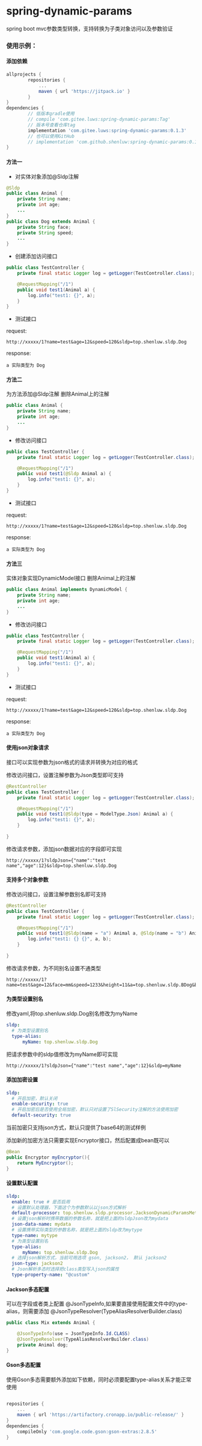 # spring-dynamic-params

spring boot mvc参数类型转换，支持转换为子类对象访问以及参数验证

### 使用示例：

#### 添加依赖

~~~groovy
allprojects {
		repositories {
			...
			maven { url 'https://jitpack.io' }
		}
}	
dependencies {
        // 低版本gradle使用
        // compile 'com.gitee.luws:spring-dynamic-params:Tag'
        // 版本号查看仓库tag
        implementation 'com.gitee.luws:spring-dynamic-params:0.1.3'
        // 也可以使用GitHub
        // implementation 'com.github.shenluw:spring-dynamic-params:0.1.3'
}
~~~

#### 方法一
- 对实体对象添加@Sldp注解
~~~java
@Sldp
public class Animal {
    private String name;
    private int age;
    ...
}
public class Dog extends Animal {
    private String face;
    private String speed;
    ...
}
~~~

- 创建添加访问接口
~~~java
public class TestController {
    private final static Logger log = getLogger(TestController.class);

    @RequestMapping("/1")
    public void test1(Animal a) {
        log.info("test1: {}", a);
    }
}
~~~

- 测试接口

request:

    http://xxxxx/1?name=test&age=12&speed=120&sldp=top.shenluw.sldp.Dog

response: 
    
    a 实际类型为 Dog


#### 方法二
为方法添加@Sldp注解
删除Animal上的注解
~~~java
public class Animal {
    private String name;
    private int age;
    ...
}
~~~

- 修改访问接口

~~~java
public class TestController {
    private final static Logger log = getLogger(TestController.class);

    @RequestMapping("/1")
    public void test1(@Sldp Animal a) {
        log.info("test1: {}", a);
    }
}
~~~

- 测试接口

request:

    http://xxxxx/1?name=test&age=12&speed=120&sldp=top.shenluw.sldp.Dog
response: 
    
    a 实际类型为 Dog
    

#### 方法三
实体对象实现DynamicModel接口
删除Animal上的注解
~~~java
public class Animal implements DynamicModel {
    private String name;
    private int age;
    ...
}
~~~

- 修改访问接口

~~~java
public class TestController {
    private final static Logger log = getLogger(TestController.class);

    @RequestMapping("/1")
    public void test1(Animal a) {
        log.info("test1: {}", a);
    }
}
~~~

- 测试接口

request:

    http://xxxxx/1?name=test&age=12&speed=120&sldp=top.shenluw.sldp.Dog
response: 
    
    a 实际类型为 Dog
    
#### 使用json对象请求

接口可以实现参数为json格式的请求并转换为对应的格式

修改访问接口，设置注解参数为Json类型即可支持
~~~java
@RestController
public class TestController {
    private final static Logger log = getLogger(TestController.class);

    @RequestMapping("/1")
    public void test1(@Sldp(type = ModelType.Json) Animal a) {
        log.info("test1: {}", a);
    }
    
}
~~~

修改请求参数，添加json数据对应的字段即可实现

    http://xxxxx/1?sldpJson={"name":"test name","age":12}&sldp=top.shenluw.sldp.Dog
    
#### 支持多个对象参数

修改访问接口，设置注解参数别名即可支持
~~~java
@RestController
public class TestController {
    private final static Logger log = getLogger(TestController.class);

    @RequestMapping("/1")
    public void test1(@Sldp(name = "a") Animal a, @Sldp(name = "b") Animal b) {
        log.info("test1: {} {}", a, b);
    }
    
}
~~~
修改请求参数，为不同别名设置不通类型

    http://xxxxx/1?name=test&age=12&face=mm&speed=1233&height=11&a=top.shenluw.sldp.BDog&b=top.shenluw.sldp.Cat

#### 为类型设置别名
修改yaml,将top.shenluw.sldp.Dog别名修改为myName
~~~yaml
sldp:
  # 为类型设置别名
  type-alias:
      myName: top.shenluw.sldp.Dog
~~~

把请求参数中的sldp值修改为myName即可实现

    http://xxxxx/1?sldpJson={"name":"test name","age":12}&sldp=myName

#### 添加加密设置

~~~yaml
sldp:
  # 开启加密，默认关闭
  enable-security: true
  # 开启加密后是否使用全局加密，默认只对设置了SlSecurity注解的方法使用加密
  default-security: true
~~~

当前加密只支持json方式，默认只提供了base64的测试样例

添加新的加密方法只需要实现Encryptor接口，然后配置成bean既可以
~~~java
@Bean
public Encryptor myEncryptor(){
    return MyEncryptor();
}
~~~


#### 设置默认配置

~~~yaml
sldp:
  enable: true # 是否启用
  # 设置默认处理器，下面这个为参数默认以json方式解析
  default-processor: top.shenluw.sldp.processor.JacksonDynamicParamsMethodProcessor
  # 设置json解析时携带数据的参数名称，就是把上面的sldpJson改为mydata 
  json-data-name: mydata
  # 设置携带实际类型的参数名称，就是把上面的sldp改为mytype
  type-name: mytype
  # 为类型设置别名
  type-alias:
      myName: top.shenluw.sldp.Dog
  # 选择json解析方式，当前可用选项 gson, jackson2， 默认 jackson2
  json-type: jackson2
  # Json解析多态时选择把class类型写入json的属性
  type-property-name: "@custom"
~~~

#### Jackson多态配置

可以在字段或者类上配置 @JsonTypeInfo,如果要直接使用配置文件中的type-alias，则需要添加 @JsonTypeResolver(TypeAliasResolverBuilder.class)

~~~java
public class Mix extends Animal {

    @JsonTypeInfo(use = JsonTypeInfo.Id.CLASS)
    @JsonTypeResolver(TypeAliasResolverBuilder.class)
    private Animal dog;
}
~~~

#### Gson多态配置

使用Gson多态需要额外添加如下依赖，同时必须要配置type-alias关系才能正常使用
~~~groovy

repositories {
    ...
    maven { url 'https://artifactory.cronapp.io/public-release/' }
}
dependencies {
    compileOnly 'com.google.code.gson:gson-extras:2.8.5'
}
~~~